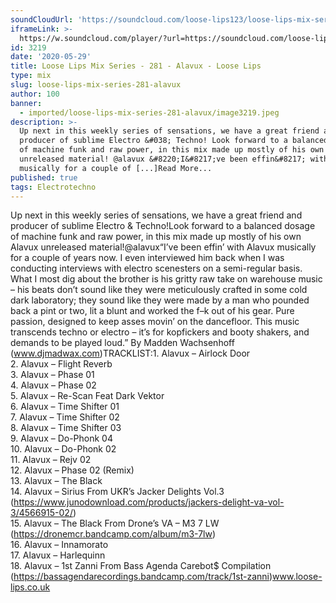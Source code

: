 ```yaml
---
soundCloudUrl: 'https://soundcloud.com/loose-lips123/loose-lips-mix-series-281-alavux'
iframeLink: >-
  https://w.soundcloud.com/player/?url=https://soundcloud.com/loose-lips123/loose-lips-mix-series-281-alavux&color=00aabb&auto_play=false&hide_related=false&show_comments=true&show_user=true&show_reposts=false
id: 3219
date: '2020-05-29'
title: Loose Lips Mix Series - 281 - Alavux - Loose Lips
type: mix
slug: loose-lips-mix-series-281-alavux
author: 100
banner:
  - imported/loose-lips-mix-series-281-alavux/image3219.jpeg
description: >-
  Up next in this weekly series of sensations, we have a great friend and
  producer of sublime Electro &#038; Techno! Look forward to a balanced dosage
  of machine funk and raw power, in this mix made up mostly of his own Alavux
  unreleased material! @alavux &#8220;I&#8217;ve been effin&#8217; with Alavux
  musically for a couple of [...]Read More...
published: true
tags: Electrotechno
---
```

Up next in this weekly series of sensations, we have a great friend and producer of sublime Electro & Techno!Look forward to a balanced dosage of machine funk and raw power, in this mix made up mostly of his own Alavux unreleased material!@alavux“I’ve been effin’ with Alavux musically for a couple of years now. I even interviewed him back when I was conducting interviews with electro scenesters on a semi-regular basis. What I most dig about the brother is his gritty raw take on warehouse music – his beats don’t sound like they were meticulously crafted in some cold dark laboratory; they sound like they were made by a man who pounded back a pint or two, lit a blunt and worked the f–k out of his gear. Pure passion, designed to keep asses movin’ on the dancefloor. This music transcends techno or electro – it’s for kopfickers and booty shakers, and demands to be played loud.” By Madden Wachsenhoff (www.djmadwax.com)TRACKLIST:1\. Alavux – Airlock Door  
2\. Alavux – Flight Reverb  
3\. Alavux – Phase 01  
4\. Alavux – Phase 02  
5\. Alavux – Re-Scan Feat Dark Vektor  
6\. Alavux – Time Shifter 01  
7\. Alavux – Time Shifter 02  
8\. Alavux – Time Shifter 03  
9\. Alavux – Do-Phonk 04  
10\. Alavux – Do-Phonk 02  
11\. Alavux – Rejv 02  
12\. Alavux – Phase 02 (Remix)  
13\. Alavux – The Black  
14\. Alavux – Sirius From UKR’s Jacker Delights Vol.3  
(https://www.junodownload.com/products/jackers-delight-va-vol-3/4566915-02/)  
15\. Alavux – The Black From Drone’s VA – M3 7 LW (https://dronemcr.bandcamp.com/album/m3-7lw)  
16\. Alavux – Innamorato  
17\. Alavux – Harlequinn  
18\. Alavux – 1st Zanni From Bass Agenda Carebot$ Compilation (https://bassagendarecordings.bandcamp.com/track/1st-zanni)www.loose-lips.co.uk